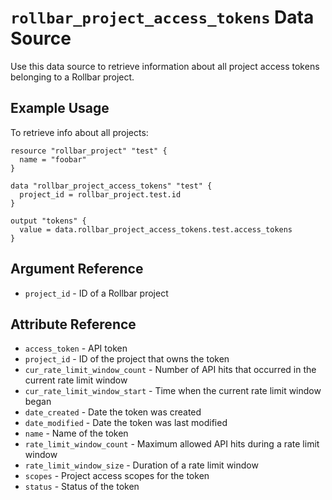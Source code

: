 `rollbar_project_access_tokens` Data Source
===========================================

Use this data source to retrieve information about all project access tokens
belonging to a Rollbar project.


Example Usage
-------------

To retrieve info about all projects:

```hcl-terraform
resource "rollbar_project" "test" {
  name = "foobar"
}

data "rollbar_project_access_tokens" "test" {
  project_id = rollbar_project.test.id
}

output "tokens" {
  value = data.rollbar_project_access_tokens.test.access_tokens
}
```

Argument Reference
------------------

* `project_id` - ID of a Rollbar project


Attribute Reference
-------------------

* `access_token` - API token
* `project_id` - ID of the project that owns the token
* `cur_rate_limit_window_count` - Number of API hits that occurred in the
  current rate limit window
* `cur_rate_limit_window_start` - Time when the current rate limit window began
* `date_created` - Date the token was created
* `date_modified` - Date the token was last modified
* `name` - Name of the token
* `rate_limit_window_count` - Maximum allowed API hits during a rate limit
  window
* `rate_limit_window_size` - Duration of a rate limit window
* `scopes` - Project access scopes for the token
* `status` - Status of the token
